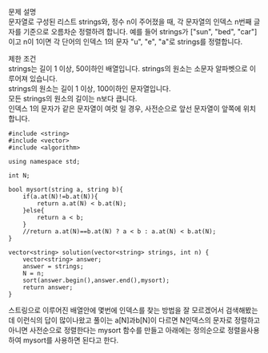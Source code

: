 문제 설명   
문자열로 구성된 리스트 strings와, 정수 n이 주어졌을 때, 각 문자열의 인덱스 n번째 글자를 기준으로 오름차순 정렬하려 합니다. 예를 들어 strings가 ["sun", "bed", "car"]이고 n이 1이면 각 단어의 인덱스 1의 문자 "u", "e", "a"로 strings를 정렬합니다.   

제한 조건   
strings는 길이 1 이상, 50이하인 배열입니다.
strings의 원소는 소문자 알파벳으로 이루어져 있습니다.   
strings의 원소는 길이 1 이상, 100이하인 문자열입니다.   
모든 strings의 원소의 길이는 n보다 큽니다.   
인덱스 1의 문자가 같은 문자열이 여럿 일 경우, 사전순으로 앞선 문자열이 앞쪽에 위치합니다.   


```
#include <string>
#include <vector>
#include <algorithm>
 
using namespace std;
 
int N;
 
bool mysort(string a, string b){
    if(a.at(N)!=b.at(N)){
        return a.at(N) < b.at(N);   
    }else{
        return a < b;   
    }
    //return a.at(N)==b.at(N) ? a < b : a.at(N) < b.at(N);
}
 
vector<string> solution(vector<string> strings, int n) {
    vector<string> answer;
    answer = strings;
    N = n;
    sort(answer.begin(),answer.end(),mysort);
    return answer;
}
```

스트링으로 이루어진 배열안에 몇번에 인덱스를 찾는 방법을 잘 모르겠어서 검색해봤는데 이런식의 답이 많이나왔고 풀이는 a[N]과b[N]이 다르면 N인덱스의 문자로 정렬하고 아니면 사전순으로 정렬한다는 mysort 함수를 만들고 아래에는 정의순으로 정렬을사용하여 mysort를 사용하면 된다고 한다.